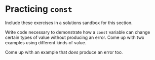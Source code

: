 # Practicing `const`

Include these exercises in a solutions sandbox for this section.

Write code necessary to demonstrate how a `const` variable can change certain types of value without producing an error. Come up with two examples using different kinds of value.

Come up with an example that _does_ produce an error too.

